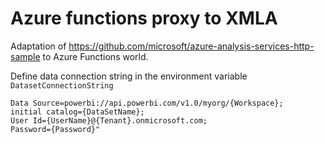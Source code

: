 # Azure functions proxy to XMLA

Adaptation of https://github.com/microsoft/azure-analysis-services-http-sample to Azure Functions world.

Define data connection string in the environment variable `DatasetConnectionString`
```
Data Source=powerbi://api.powerbi.com/v1.0/myorg/{Workspace};
initial catalog={DataSetName};
User Id={UserName}@{Tenant}.onmicrosoft.com;
Password={Password}"
```